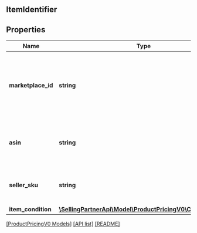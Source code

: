 ## ItemIdentifier

## Properties

Name | Type | Description | Notes
------------ | ------------- | ------------- | -------------
**marketplace_id** | **string** | A marketplace identifier. Specifies the marketplace from which prices are returned. |
**asin** | **string** | The Amazon Standard Identification Number (ASIN) of the item. | [optional]
**seller_sku** | **string** | The seller stock keeping unit (SKU) of the item. | [optional]
**item_condition** | [**\SellingPartnerApi\Model\ProductPricingV0\ConditionType**](ConditionType.md) |  |

[[ProductPricingV0 Models]](../) [[API list]](../../Api) [[README]](../../../README.md)
